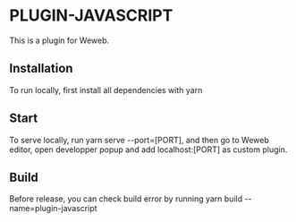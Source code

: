 # PLUGIN-JAVASCRIPT

This is a plugin for Weweb.

## Installation

To run locally, first install all dependencies with yarn

## Start

To serve locally, run yarn serve --port=[PORT], and then go to Weweb editor, open developper popup and add localhost:[PORT] as custom plugin.

## Build

Before release, you can check build error by running yarn build --name=plugin-javascript

